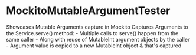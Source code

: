 # MockitoMutableArgumentTester
Showcases Mutable Arguments capture in Mockito
Captures Arguments to the Service.serve() method: 
	- Multiple calls to serve() happen from the same caller 
	- Along with reuse of MutableInt argument objects by the caller
	- Argument value is copied to a new MutableInt object & that's captured
